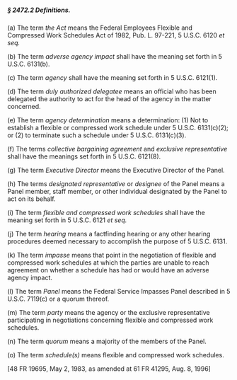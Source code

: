 ##### § 2472.2 Definitions. #####

(a) The term *the Act* means the Federal Employees Flexible and Compressed Work Schedules Act of 1982, Pub. L. 97-221, 5 U.S.C. 6120 *et seq.*

(b) The term *adverse agency impact* shall have the meaning set forth in 5 U.S.C. 6131(b).

(c) The term *agency* shall have the meaning set forth in 5 U.S.C. 6121(1).

(d) The term *duly authorized delegatee* means an official who has been delegated the authority to act for the head of the agency in the matter concerned.

(e) The term *agency determination* means a determination: (1) Not to establish a flexible or compressed work schedule under 5 U.S.C. 6131(c)(2); or (2) to terminate such a schedule under 5 U.S.C. 6131(c)(3).

(f) The terms *collective bargaining agreement* and *exclusive representative* shall have the meanings set forth in 5 U.S.C. 6121(8).

(g) The term *Executive Director* means the Executive Director of the Panel.

(h) The terms *designated representative* or *designee* of the Panel means a Panel member, staff member, or other individual designated by the Panel to act on its behalf.

(i) The term *flexible and compressed work schedules* shall have the meaning set forth in 5 U.S.C. 6121 *et seq.*

(j) The term *hearing* means a factfinding hearing or any other hearing procedures deemed necessary to accomplish the purpose of 5 U.S.C. 6131.

(k) The term *impasse* means that point in the negotiation of flexible and compressed work schedules at which the parties are unable to reach agreement on whether a schedule has had or would have an adverse agency impact.

(l) The term *Panel* means the Federal Service Impasses Panel described in 5 U.S.C. 7119(c) or a quorum thereof.

(m) The term *party* means the agency or the exclusive representative participating in negotiations concerning flexible and compressed work schedules.

(n) The term *quorum* means a majority of the members of the Panel.

(o) The term *schedule(s)* means flexible and compressed work schedules.

[48 FR 19695, May 2, 1983, as amended at 61 FR 41295, Aug. 8, 1996]